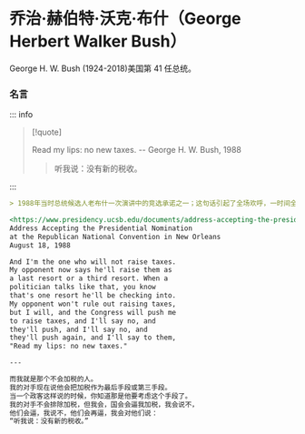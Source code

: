 # 乔治·赫伯特·沃克·布什（George Herbert Walker Bush）

George H. W. Bush (1924-2018)美国第 41 任总统。

### 名言

::: info

> [!quote]
>
> Read my lips: no new taxes. -- George H. W. Bush, 1988
>
> > 听我说：没有新的税收。

:::

```markdown
> 1988年当时总统候选人老布什一次演讲中的竞选承诺之一；这句话引起了全场欢呼，一时间全国传诵。

<https://www.presidency.ucsb.edu/documents/address-accepting-the-presidential-nomination-the-republican-national-convention-new>
Address Accepting the Presidential Nomination
at the Republican National Convention in New Orleans
August 18, 1988

And I'm the one who will not raise taxes.
My opponent now says he'll raise them as
a last resort or a third resort. When a
politician talks like that, you know
that's one resort he'll be checking into.
My opponent won't rule out raising taxes,
but I will, and the Congress will push me
to raise taxes, and I'll say no, and
they'll push, and I'll say no, and
they'll push again, and I'll say to them,
"Read my lips: no new taxes."

---

而我就是那个不会加税的人。
我的对手现在说他会把加税作为最后手段或第三手段。
当一个政客这样说的时候，你知道那是他要考虑这个手段了。
我的对手不会排除加税，但我会，国会会逼我加税，我会说不，
他们会逼，我说不，他们会再逼，我会对他们说：
“听我说：没有新的税收。”
```
